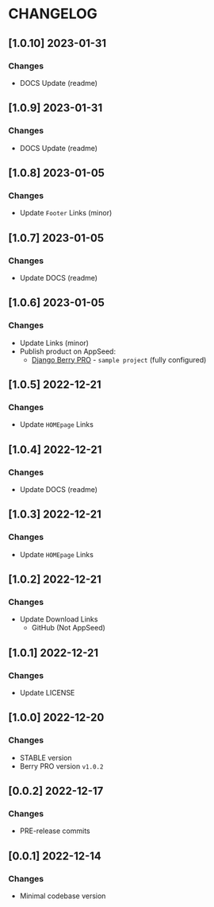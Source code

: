 # CHANGELOG

## [1.0.10] 2023-01-31
### Changes

- DOCS Update (readme)

## [1.0.9] 2023-01-31
### Changes

- DOCS Update (readme)

## [1.0.8] 2023-01-05
### Changes

- Update `Footer` Links (minor)

## [1.0.7] 2023-01-05
### Changes

- Update DOCS (readme)

## [1.0.6] 2023-01-05
### Changes

- Update Links (minor)
- Publish product on AppSeed:
  - [Django Berry PRO](https://appseed.us/product/berry-dashboard-pro/django/) - `sample project` (fully configured)

## [1.0.5] 2022-12-21
### Changes

- Update `HOMEpage` Links

## [1.0.4] 2022-12-21
### Changes

- Update DOCS (readme)

## [1.0.3] 2022-12-21
### Changes

- Update `HOMEpage` Links

## [1.0.2] 2022-12-21
### Changes

- Update Download Links
  - GitHub (Not AppSeed)

## [1.0.1] 2022-12-21
### Changes

- Update LICENSE

## [1.0.0] 2022-12-20
### Changes

- STABLE version
- Berry PRO version `v1.0.2`

## [0.0.2] 2022-12-17
### Changes

- PRE-release commits

## [0.0.1] 2022-12-14
### Changes

- Minimal codebase version
